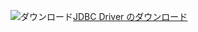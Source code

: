 ![ダウンロード](../ssms/media/download-icon.png)[JDBC Driver のダウンロード](../connect/jdbc/download-microsoft-jdbc-driver-for-sql-server.md)
